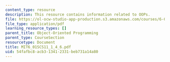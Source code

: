 ```yaml
---
content_type: resource
description: This resource contains information related to OOPs.
file: https://ol-ocw-studio-app-production.s3.amazonaws.com/courses/6-01sc-introduction-to-electrical-engineering-and-computer-science-i-spring-2011/54fafbc8acb313412331beb731a14a80_MIT6_01SCS11_1_4_6.pdf
file_type: application/pdf
learning_resource_types: []
parent_title: Object-Oriented Programming
parent_type: CourseSection
resourcetype: Document
title: MIT6_01SCS11_1_4_6.pdf
uid: 54fafbc8-acb3-1341-2331-beb731a14a80
---
```

